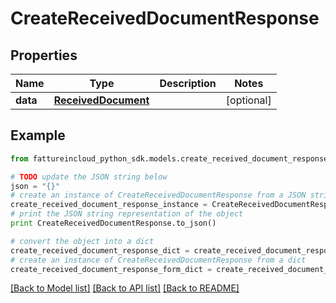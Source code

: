 # CreateReceivedDocumentResponse



## Properties
Name | Type | Description | Notes
------------ | ------------- | ------------- | -------------
**data** | [**ReceivedDocument**](ReceivedDocument.md) |  | [optional] 

## Example

```python
from fattureincloud_python_sdk.models.create_received_document_response import CreateReceivedDocumentResponse

# TODO update the JSON string below
json = "{}"
# create an instance of CreateReceivedDocumentResponse from a JSON string
create_received_document_response_instance = CreateReceivedDocumentResponse.from_json(json)
# print the JSON string representation of the object
print CreateReceivedDocumentResponse.to_json()

# convert the object into a dict
create_received_document_response_dict = create_received_document_response_instance.to_dict()
# create an instance of CreateReceivedDocumentResponse from a dict
create_received_document_response_form_dict = create_received_document_response.from_dict(create_received_document_response_dict)
```
[[Back to Model list]](../README.md#documentation-for-models) [[Back to API list]](../README.md#documentation-for-api-endpoints) [[Back to README]](../README.md)


